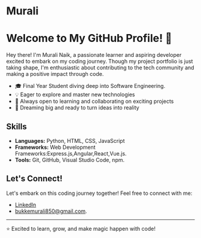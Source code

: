 # Murali
<!-- Title -->
# Welcome to My GitHub Profile! 👋

<!-- Introduction -->
Hey there! I'm Murali Naik, a passionate learner and aspiring developer excited to embark on my coding journey. Though my project portfolio is just taking shape, I'm enthusiastic about contributing to the tech community and making a positive impact through code.

<!-- Bio -->
- 🎓 Final Year Student diving deep into Software Engineering.
- 💡 Eager to explore and master new technologies
- 🌱 Always open to learning and collaborating on exciting projects
- 🚀 Dreaming big and ready to turn ideas into reality

<!-- Skills -->
## Skills
- **Languages:** Python, HTML, CSS, JavaScript
- **Frameworks:** Web Development Frameworks:Express.js,Angular,React,Vue.js.
- **Tools:**  Git, GitHub, Visual Studio Code, npm.


<!-- Connect -->
## Let's Connect!
Let's embark on this coding journey together! Feel free to connect with me:

- [LinkedIn](https://www.linkedin.com/in/murali-naik-516764266)
- [bukkemurali850@gmail.com](mailto:bukkemurali850@gmail.com).


<!-- Footer -->
---
⭐️ Excited to learn, grow, and make magic happen with code!
